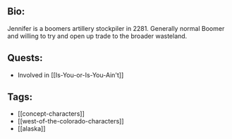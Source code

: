 ## Bio:

Jennifer is a boomers artillery stockpiler in 2281. Generally normal Boomer and willing to try and open up trade to the broader wasteland.

## Quests:

- Involved in [[Is-You-or-Is-You-Ain't]]

## Tags:

- [[concept-characters]]
- [[west-of-the-colorado-characters]]
- [[alaska]]